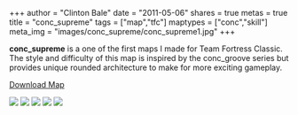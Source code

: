 +++
author = "Clinton Bale"
date = "2011-05-06"
shares = true
metas = true
title = "conc_supreme"
tags = ["map","tfc"]
maptypes = ["conc","skill"]
meta_img = "images/conc_supreme/conc_supreme1.jpg"
+++

**conc_supreme** is a one of the first maps I made for Team Fortress Classic. The style and difficulty of this map is inspired by the conc\_groove series but provides unique rounded architecture to make for more exciting gameplay.

[Download Map](/assets/conc_supreme/conc_supreme.zip)

[![](/images/conc_supreme/conc_supreme1.jpg)](/images/conc_supreme/conc_supreme1.jpg)
[![](/images/conc_supreme/conc_supreme2.jpg)](/images/conc_supreme/conc_supreme2.jpg)
[![](/images/conc_supreme/conc_supreme3.jpg)](/images/conc_supreme/conc_supreme3.jpg)
[![](/images/conc_supreme/conc_supreme4.jpg)](/images/conc_supreme/conc_supreme4.jpg)
[![](/images/conc_supreme/conc_supreme5.jpg)](/images/conc_supreme/conc_supreme5.jpg)